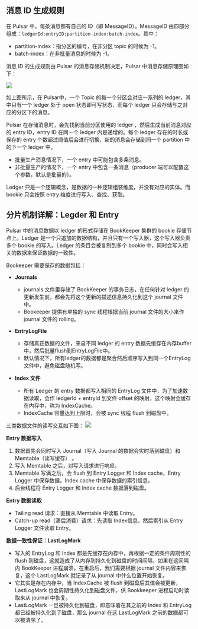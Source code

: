 ## 消息 ID 生成规则

在 Pulsar 中，每条消息都有自己的 ID（即 MessageID），MessageID 由四部分组成：`ledgerId:entryID:partition-index:batch-index`。其中：
- partition-index：指分区的编号，在非分区 topic 的时候为 -1。
- batch-index：在非批量消息的时候为 -1。


消息 ID 的生成规则由 Pulsar 的消息存储机制决定，Pulsar 中消息存储原理图如下：

![](https://main.qcloudimg.com/raw/d5114f49a97bc197073e82ff64bb9f25.png)

如上图所示，在 Pulsar中，一个 Topic 的每一个分区会对应一系列的 ledger，其中只有一个 ledger 处于 open 状态即可写状态，而每个 ledger 只会存储与之对应的分区下的消息。

Pulsar 在存储消息时，会先找到当前分区使用的 ledger ，然后生成当前消息对应的 entry ID，entry ID 在同一个 ledger 内是递增的。每个 ledger 存在的时长或保存的 entry 个数超过阈值后会进行切换，新的消息会存储到同一个 partition 中的下一个 ledger 中。

- 批量生产消息情况下，一个 entry 中可能包含多条消息。
- 非批量生产的情况下，一个 entry 中包含一条消息（producer 端可以配置这个参数，默认是批量的）。

Ledger 只是一个逻辑概念，是数据的一种逻辑组装维度，并没有对应的实体。而 bookie 只会按照 entry 维度进行写入、查找、获取。


## 分片机制详解：Legder 和 Entry

Pulsar 中的消息数据以 ledger 的形式存储在 BookKeeper 集群的 bookie 存储节点上。Ledger 是一个只追加的数据结构，并且只有一个写入器，这个写入器负责多个 bookie 的写入。Ledger 的条目会被复制到多个 bookie 中，同时会写入相关的数据来保证数据的一致性。

Bookeeper 需要保存的数据包括：


- **Journals**
  - journals 文件里存储了 BookKeeper 的事务日志，在任何针对 ledger 的更新发生前，都会先将这个更新的描述信息持久化到这个 journal 文件中。
  - Bookeeper 提供有单独的 sync 线程根据当前 journal 文件的大小来作 journal 文件的 rolling。

- **EntryLogFile**
  - 存储真正数据的文件，来自不同 ledger 的 entry 数据先缓存在内存buffer中，然后批量flush到EntryLogFile中。
  - 默认情况下，所有ledger的数据都是聚合然后顺序写入到同一个EntryLog文件中，避免磁盘随机写。

- **Index 文件**
  - 所有 Ledger 的 entry 数据都写入相同的 EntryLog 文件中，为了加速数据读取，会作 ledgerId + entryId 到文件 offset 的映射，这个映射会缓存在内存中，称为 IndexCache。
  - IndexCache 容量达到上限时，会被 sync 线程 flush 到磁盘中。

三类数据文件的读写交互如下图：
![](https://main.qcloudimg.com/raw/56f41fb00bcda3cfd9ef88e6d7cc61f7.png)

**Entry 数据写入**
1. 数据首先会同时写入 Journal（写入 Journal 的数据会实时落到磁盘）和 Memtable（读写缓存） 。
2. 写入 Memtable 之后，对写入请求进行响应。
3. Memtable 写满之后，会 flush 到 Entry Logger 和 Index cache，Entry Logger 中保存数据，Index cache 中保存数据的索引信息，
4. 后台线程将 Entry Logger 和 Index cache 数据落到磁盘。

**Entry 数据读取**
- Tailing read 请求：直接从 Memtable 中读取 Entry。
- Catch-up read（滞后消费）请求：先读取 Index信息，然后索引从 Entry Logger 文件读取 Entry。

**数据一致性保证：LastLogMark**
- 写入的 EntryLog 和 Index 都是先缓存在内存中，再根据一定的条件周期性的 flush 到磁盘，这就造成了从内存到持久化到磁盘的时间间隔，如果在这间隔内 BookKeeper 进程崩溃，在重启后，我们需要根据 journal 文件内容来恢复，这个 LastLogMark 就记录了从 journal 中什么位置开始恢复。
- 它其实是存在内存中，当 IndexCache 被 flush 到磁盘后其值会被更新，LastLogMark 也会周期性持久化到磁盘文件，供 Bookkeeper 进程启动时读取来从 journal 中恢复。
- LastLogMark 一旦被持久化到磁盘，即意味着在其之前的 Index 和 EntryLog 都已经被持久化到了磁盘，那么 journal 在这 LastLogMark 之前的数据都可以被清除了。
